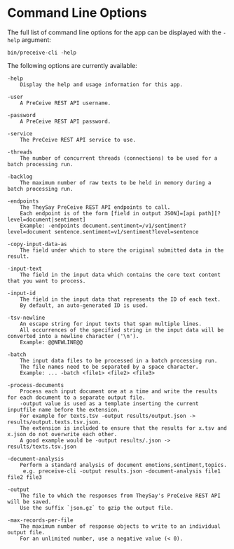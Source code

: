 # Command Line Options

The full list of command line options for the app can be displayed with the `-help` argument:

	bin/preceive-cli -help


The following options are currently available:

	-help
		Display the help and usage information for this app.

	-user
		A PreCeive REST API username.

	-password
		A PreCeive REST API password.

	-service
		The PreCeive REST API service to use.

	-threads
		The number of concurrent threads (connections) to be used for a batch processing run.

	-backlog
		The maximum number of raw texts to be held in memory during a batch processing run.

	-endpoints
		The TheySay PreCeive REST API endpoints to call.
		Each endpoint is of the form [field in output JSON]=[api path][?level=document|sentiment]
		Example: -endpoints document.sentiment=/v1/sentiment?level=document sentence.sentiment=v1/sentiment?level=sentence

	-copy-input-data-as
		The field under which to store the original submitted data in the result.

	-input-text
		The field in the input data which contains the core text content that you want to process.

	-input-id
		The field in the input data that represents the ID of each text.
		By default, an auto-generated ID is used.

	-tsv-newline
		An escape string for input texts that span multiple lines.
		All occurrences of the specified string in the input data will be converted into a newline character ('\n').
		Example: @@NEWLINE@@

	-batch
		The input data files to be processed in a batch processing run.
		The file names need to be separated by a space character.
		Example: ... -batch <file1> <file2> <file3>

	-process-documents
		Process each input document one at a time and write the results for each document to a separate output file.
		-output value is used as a template inserting the current inputfile name before the extension.
		For example for texts.tsv -output results/output.json -> results/output.texts.tsv.json.
		The extension is included to ensure that the results for x.tsv and x.json do not overwrite each other.
		A good example would be -output results/.json -> results/texts.tsv.json

	-document-analysis
		Perform a standard analysis of document emotions,sentiment,topics.
		 e.g. preceive-cli -output results.json -document-analysis file1 file2 file3

	-output
		The file to which the responses from TheySay's PreCeive REST API will be saved.
		Use the suffix `json.gz` to gzip the output file.

	-max-records-per-file
		The maximum number of response objects to write to an individual output file.
		For an unlimited number, use a negative value (< 0).
